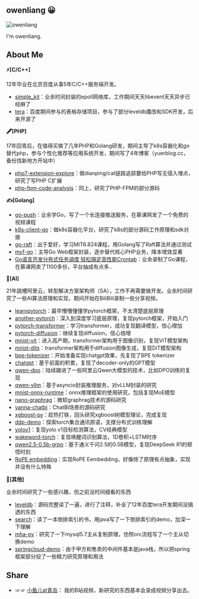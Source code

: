 ## owenliang 😀

![owenliang](https://github-readme-stats.vercel.app/api?username=owenliang)

I'm owenliang.

About Me
---

**⚡[C/C++]**

12年毕业在北京百度从事5年C/C++服务端开发。

* [simple_kit](https://github.com/owenliang/simple_kit)：业余时间封装的epoll网络库，工作期间天天libevent天天异步已经麻了
* [tera](https://github.com/baidu/tera)：百度期间参与的表格存储项目，参与了部分leveldb魔改和SDK开发，后来开源了

**🖋[PHP]**

17年回青后，在值得买做了几年PHP和Golang研发，期间主导了k8s容器化和go替代php，参与个性化推荐等应用系统开发，期间写了4年博客（yuerblog.cc，备份找新地方开站中）

* [php7-extension-explore](https://github.com/owenliang/php7-extension-explore)：做dianping/cat链路追踪要给PHP写无侵入埋点，研究了写PHP C扩展
* [php-fpm-code-analysis](https://github.com/owenliang/php-fpm-code-analysis)：同上，研究了PHP-FPM的部分源码

**✍️[Golang]**

* [go-push](https://github.com/owenliang/go-push)：业余学Go，写了一个长连接推送服务，在慕课网发了一个免费的视频课程
* [k8s-client-go](https://github.com/owenliang/k8s-client-go)：做k8s容器化平台，研究了k8s的部分源码工作原理和sdk对接
* [go-raft](https://github.com/owenliang/go-raft)：出于爱好，学习MIT6.824课程，用Golang写了Raft算法并通过测试
* [myf-go](https://github.com/owenliang/myf-go)：主导Go Web框架封装，逐步替代核心PHP业务，降本增效显著
* [Go语言开发分布式任务调度 轻松搞定高性能Crontab](https://coding.m.imooc.com/classindex.html?cid=281)：业余录制了Go课程，在慕课网卖了1100多份，平台抽成有点多..

**🏃[AI]**

21年跳槽阿里云，转型解决方案架构师（SA），工作不再需要做开发。业余时间研究了一些AI算法原理和实现，期间开始在BiliBili录制一些分享视频。

* [learnpytorch](https://github.com/owenliang/learnpytorch)：最早懵懵懂懂学pytorch框架，不太清楚底层原理
* [another-pytorch](https://github.com/owenliang/another-pytorch)：深入到深度学习底层原理，复现pytorch框架，开始入门
* [pytorch-transformer](https://github.com/owenliang/pytorch-transformer)：学习transformer，成功复现翻译模型，信心增加
* [pytorch-diffusion](https://github.com/owenliang/pytorch-diffusion)：继续复现diffusion，信心倍增
* [mnist-vit](https://github.com/owenliang/mnist-vit)：进入高产期，transformer架构用于图像识别，复现ViT模型架构
* [mnist-dits](https://github.com/owenliang/mnist-dits)：transformer架构用于diffusion图像生成，复现DiT模型架构
* [bpe-tokenizer](https://github.com/owenliang/bpe-tokenizer)：开始准备实现chatgpt效果，先复现了BPE tokenizer
* [chatgpt](https://github.com/owenliang/chatgpt)：基于前面的积累，复现了decoder-only的GPT模型
* [qwen-dpo](https://github.com/owenliang/qwen-dpo)：陆续跟进了一些阿里云Qwen大模型的技术，比如DPO训练的复现
* [qwen-vllm](https://github.com/owenliang/qwen-vllm)：基于asyncio封装推理服务，对vLLM封装的研究
* [mnist-onnx-runtime](https://github.com/owenliang/mnist-onnx-runtime)：onnx推理框架的使用研究，包括复现MoE模型
* [nano-graphrag](https://github.com/owenliang/nano-graphrag)：微软graphrag技术的源码研究
* [vanna-chatbi](https://github.com/owenliang/vanna-chatbi)：ChatBI场景的源码研究
* [xgboost-py](https://github.com/owenliang/xgboost-py)：趁热打铁，回头研究xgboost树模型理论，完成复现
* [ddp-demo](https://github.com/owenliang/ddp-demo)：探索torch集合通讯原语，支撑分布式训练理解
* [yolov1](https://github.com/owenliang/yolov1)：复现yolo v1目标检测算法，CV经典模型
* [wakeword-torch](https://github.com/owenliang/wakeword-torch)：复现唤醒词识别算法，1D卷积+LSTM时序
* [qwen2.5-0.5b-grpo](https://github.com/owenliang/qwen2.5-0.5b-grpo)：基于通义千问2.5的0.5B模型，复现DeepSeek R1的顿悟时刻
* [RoPE embedding](https://github.com/owenliang/RoPE)：实现RoPE Eembedding，好像除了原理有点抽象，实现并没有什么特殊

**🥋[其他]**

业余时间研究了一些感兴趣，但之前没时间细看的东西

* [leveldb](https://github.com/owenliang/leveldb)：源码完整读了一遍，进行了注释，补全了12年百度tera开发期间没搞透的东西
* [search](https://github.com/owenliang/search)：读了一本倒排索引的书，用java写了一下倒排索引的demo，加深一下理解
* [mha-py](https://github.com/owenliang/mha-py)：研究了一下mysql5.7主从复制原理，仿照orc流程写了一个主从切换demo
* [springcloud-demo](https://github.com/owenliang/springcloud-demo)：由于甲方和售卖的中间件基本是java栈，所以把spring框架部分投了一些精力研究原理和用法

Share
--- 

* ☞☞ [小鱼儿at青岛](https://space.bilibili.com/288748846/video)： 我的B站视频，新研究的东西基本会录成视频分享出去。
